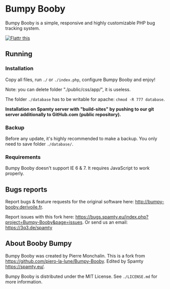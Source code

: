 # Bumpy Booby

Bumpy Booby is a simple, responsive and highly customizable PHP bug tracking system.

[![Flattr this](https://button.flattr.com/flattr-badge-large.png)](https://flattr.com/submit/auto?fid=y7wn6e&url=https%3A%2F%2Fgithub.com%2FSpamty%2FBumpy-Booby)

## Running

### Installation

Copy all files, run `./` or `./index.php`, configure Bumpy Booby and enjoy!

Note: you can delete folder "./public/css/app/", it is useless.

The folder `./database` has to be writable for apache: `chmod -R 777 database`.

**Installation on Spamty server with "build-sites" by pushing to our git server additionally to GitHub.com (public repository).**

### Backup

Before any update, it's highly recommended to make a backup. You only need to save folder `./database/`.

### Requirements

Bumpy Booby doesn't support IE 6 & 7. It requires JavaScript to work properly.

## Bugs reports

Report bugs & feature requests for the original software here: <http://bumpy-booby.derivoile.fr>.

Report issues with this fork here: <https://bugs.spamty.eu/index.php?project=Bumpy-Booby&page=issues>. 
Or send us an email: <https://3q3.de/spamty>

## About Booby Bumpy

Bumpy Booby was created by Pierre Monchalin. 
This is a fork from <https://github.com/piero-la-lune/Bumpy-Booby>. Edited by Spamty <https://spamty.eu/>.

Bumpy Booby is distributed under the MIT License. See `./LICENSE.md` for more information.
